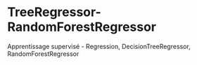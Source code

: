 # TreeRegressor-RandomForestRegressor
Apprentissage supervisé - Regression, DecisionTreeRegressor, RandomForestRegressor
